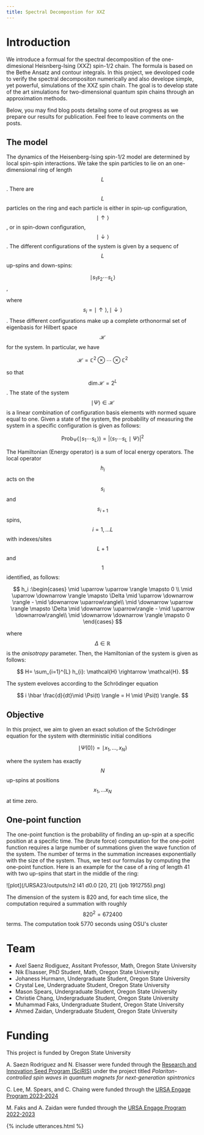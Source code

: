 ```yaml
---
title: Spectral Decompostion for XXZ
---
```


# Introduction

We introduce a formual for the spectral decomposition of the one-dimesional Heisnberg-Ising (XXZ) spin-1/2 chain. The formula is based on the Bethe Ansatz and contour integrals. In this project, we devoloped code to verify the spectral decompositon numerically and also develope simple, yet powerful, simulations of the XXZ spin chain. The goal is to develop state of the art simulations for two-dimensional quantum spin chains through an approximation methods.

Below, you may find blog posts detailng some of out progress as we prepare our results for publication. Feel free to leave comments on the posts.

## The model

The dynamics of the Heisenberg-Ising spin-1/2 model are determined by local spin-spin interactions. We take the spin particles to lie on an one-dimensional ring of length $$L$$. There are $$L$$ particles on the ring and each particle is either in spin-up configuration, $$\mid \uparrow\rangle$$, or in spin-down configuration, $$\mid \downarrow \rangle$$. The different configurations of the system is given by a sequenc of $$L$$ up-spins and down-spins:

$$\mid s_1 s_2 \cdots s_L \rangle$$,

where $$s_i =\mid \uparrow\rangle, \mid \downarrow\rangle$$. These different configurations make up a complete orthonormal set of eigenbasis for Hilbert space $$\mathcal{H}$$ for the system. In particular, we have

$$\mathcal{H} = \mathbb{C}^2 \otimes \cdots \otimes \mathbb{C}^2$$

so that $$\dim \mathcal{H} = 2^L$$. The state of the system $$\mid \Psi\rangle \in \mathcal{H}$$ is a linear combination of configuration basis elements with normed square equal to one. Given a state of the system, the probability of measuring the system in a specific configuration is given as follows:

$$
\mathrm{Prob}_{\Psi}(\mid s_1 \cdots s_L\rangle) = \vert\langle s_1 \cdots s_L \mid \Psi\rangle \vert^2
$$

The Hamiltonian (Energy operator) is a sum of local energy operators. The local operator $$h_i$$ acts on the $$s_i$$ and $$s_{i+1}$$ spins, $$i = 1, \dots L$$ with indexes/sites $$L+1$$
and $$1$$ identified, as follows:

$$
h_i :\begin{cases} \mid \uparrow \uparrow \rangle \mapsto 0 \\
\mid \uparrow \downarrow \rangle \mapsto \Delta \mid \uparrow \downarrow \rangle - \mid \downarrow \uparrow\rangle\\
\mid \downarrow \uparrow \rangle \mapsto \Delta \mid \downarrow \uparrow\rangle - \mid \uparrow \downarrow\rangle\\
\mid \downarrow \downarrow \rangle \mapsto 0 \end{cases}
$$

where $$\Delta \in \mathbb{R}$$ is the *anisotropy* parameter. Then, the Hamiltonian of the system is given as follows:

$$
H= \sum_{i=1}^{L} h_{i}: \mathcal{H} \rightarrow \mathcal{H}.
$$

The system eveloves according to the Schrödinger equation

$$
i \hbar \frac{d}{dt}\mid \Psi(t) \rangle = H \mid \Psi(t) \rangle.
$$

## Objective 

In this project, we aim to given an exact solution of the Schrödinger equation for the system with dterministic initial conditions

$$
\mid \Psi(0)\rangle = \mid x_1, \dots, x_N \rangle 
$$

where the system has exactly $$N$$ up-spins at positions $$x_1, \dots x_N$$ at time zero.


## One-point function

The one-point function is the probability of finding an up-spin at a specific position at a specific time.  The (brute force) computation for the one-point function requires a large number of summations given the wave function of the system. The number of terms in the summation increases exponentially with the size of the system. Thus, we test our formulas by computing the one-point function. Here is an example for the case of a ring of length 41 with two up-spins that start in the middle of the ring: 

![plot](/URSA23/outputs/n2 l41 d0.0 [20, 21] (job 1912755).png)

The dimension of the system is 820 and, for each time slice, the computation required a summation with roughly $$820^2=672400$$ terms. The computation took 5770 seconds using OSU's cluster

# Team
- Axel Saenz Rodiguez, Assitant Professor, Math, Oregon State University
- Nik Elsasser, PhD Student, Math, Oregon State University
- Johaness Hurmann, Undergraduate Student, Oregon State University
- Crystal Lee, Undergraduate Student, Oregon State University
- Mason Spears, Undergraduate Student, Oregon State University
- Christie Chang, Undergraduate Student, Oregon State University
- Muhammad Faks, Undergraduate Student, Oregon State University
- Ahmed Zaidan, Undergraduate Student, Oregon State University


# Funding 

This project is funded by Oregon State University

A. Saezn Rodriguez and N. Elsasser were funded through the [Research and Innovation Seed Program (SciRIS)](https://science.oregonstate.edu/research/research-and-innovation-seed-program) under the project titled *Polariton-controlled spin waves in quantum magnets for next-generation spintronics*

C. Lee, M. Spears, and C. Chaing were funded through the [URSA Engage Program 2023-2024](https://academicaffairs.oregonstate.edu/research/ursa-engage)

M. Faks and A. Zaidan were funded through the [URSA Engage Program 2022-2023](https://academicaffairs.oregonstate.edu/research/ursa-engage)


<script type="text/javascript" async
  src="https://cdnjs.cloudflare.com/ajax/libs/mathjax/2.7.5/MathJax.js?config=TeX-MML-AM_CHTML" async>
</script>


{% include utterances.html %}
